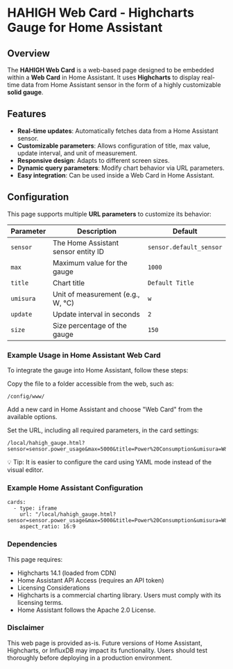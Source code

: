 # HAHIGH Web Card - Highcharts Gauge for Home Assistant

## Overview
The **HAHIGH Web Card** is a web-based page designed to be embedded within a **Web Card** in Home Assistant. It uses **Highcharts** to display real-time data from Home Assistant sensor in the form of a highly customizable **solid gauge**.

## Features
- **Real-time updates**: Automatically fetches data from a Home Assistant sensor.
- **Customizable parameters**: Allows configuration of title, max value, update interval, and unit of measurement.
- **Responsive design**: Adapts to different screen sizes.
- **Dynamic query parameters**: Modify chart behavior via URL parameters.
- **Easy integration**: Can be used inside a Web Card in Home Assistant.

## Configuration
This page supports multiple **URL parameters** to customize its behavior:

| Parameter  | Description                                      | Default               |
|------------|--------------------------------------------------|-----------------------|
| `sensor`   | The Home Assistant sensor entity ID             | `sensor.default_sensor` |
| `max`      | Maximum value for the gauge                     | `1000`                |
| `title`    | Chart title                                      | `Default Title`       |
| `umisura`  | Unit of measurement (e.g., W, °C)               | `w`                   |
| `update`   | Update interval in seconds                      | `2`                   |
| `size`     | Size percentage of the gauge                    | `150`                 |

### Example Usage in Home Assistant Web Card

To integrate the gauge into Home Assistant, follow these steps:

Copy the file to a folder accessible from the web, such as:
```
/config/www/
```
Add a new card in Home Assistant and choose "Web Card" from the available options.

Set the URL, including all required parameters, in the card settings:
```
/local/hahigh_gauge.html?sensor=sensor.power_usage&max=5000&title=Power%20Consumption&umisura=W&update=5&size=120
```
💡 Tip: It is easier to configure the card using YAML mode instead of the visual editor.


### Example Home Assistant Configuration
```
cards:
  - type: iframe
    url: "/local/hahigh_gauge.html?sensor=sensor.power_usage&max=5000&title=Power%20Consumption&umisura=W&update=5&size=120"
    aspect_ratio: 16:9
```

### Dependencies

This page requires:

- Highcharts 14.1 (loaded from CDN)
- Home Assistant API Access (requires an API token)
- Licensing Considerations
- Highcharts is a commercial charting library. Users must comply with its licensing terms.
- Home Assistant follows the Apache 2.0 License.
  
### Disclaimer

This web page is provided as-is. Future versions of Home Assistant, Highcharts, or InfluxDB may impact its functionality. Users should test thoroughly before deploying in a production environment.

